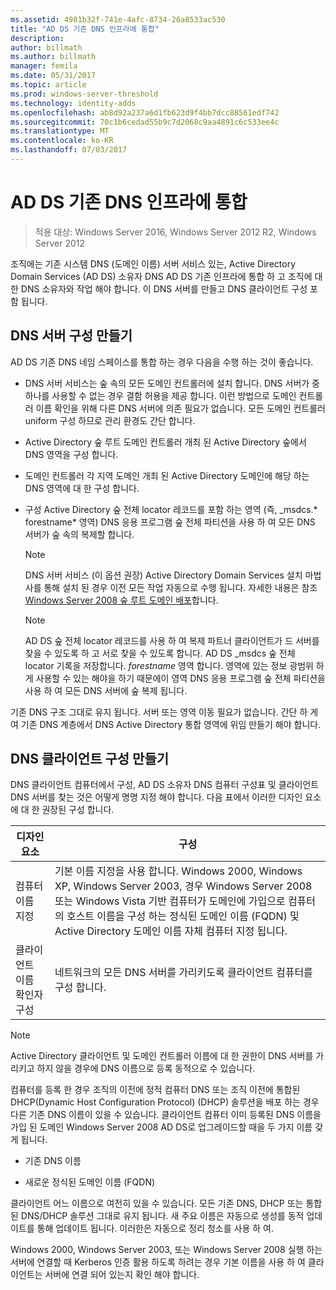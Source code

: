 ```yaml
---
ms.assetid: 4981b32f-741e-4afc-8734-26a8533ac530
title: "AD DS 기존 DNS 인프라에 통합"
description: 
author: billmath
ms.author: billmath
manager: femila
ms.date: 05/31/2017
ms.topic: article
ms.prod: windows-server-threshold
ms.technology: identity-adds
ms.openlocfilehash: ab8d92a237a6d1fb623d9f4bb7dcc88561edf742
ms.sourcegitcommit: 70c1b6cedad55b9c7d2068c9aa4891c6c533ee4c
ms.translationtype: MT
ms.contentlocale: ko-KR
ms.lasthandoff: 07/03/2017
---
```

# <a name="integrating-ad-ds-into-an-existing-dns-infrastructure"></a>AD DS 기존 DNS 인프라에 통합

>적용 대상: Windows Server 2016, Windows Server 2012 R2, Windows Server 2012

조직에는 기존 시스템 DNS (도메인 이름) 서버 서비스 있는, Active Directory Domain Services (AD DS) 소유자 DNS AD DS 기존 인프라에 통합 하 고 조직에 대 한 DNS 소유자와 작업 해야 합니다. 이 DNS 서버를 만들고 DNS 클라이언트 구성 포함 됩니다.  
  
## <a name="creating-a-dns-server-configuration"></a>DNS 서버 구성 만들기  
AD DS 기존 DNS 네임 스페이스를 통합 하는 경우 다음을 수행 하는 것이 좋습니다.  
  
-   DNS 서버 서비스는 숲 속의 모든 도메인 컨트롤러에 설치 합니다. DNS 서버가 중 하나를 사용할 수 없는 경우 결함 허용을 제공 합니다. 이런 방법으로 도메인 컨트롤러 이름 확인을 위해 다른 DNS 서버에 의존 필요가 없습니다. 모든 도메인 컨트롤러 uniform 구성 하므로 관리 환경도 간단 합니다.  
  
-   Active Directory 숲 루트 도메인 컨트롤러 개최 된 Active Directory 숲에서 DNS 영역을 구성 합니다.  
  
-   도메인 컨트롤러 각 지역 도메인 개최 된 Active Directory 도메인에 해당 하는 DNS 영역에 대 한 구성 합니다.  
  
-   구성 Active Directory 숲 전체 locator 레코드를 포함 하는 영역 (즉, _msdcs.* forestname* 영역) DNS 응용 프로그램 숲 전체 파티션을 사용 하 여 모든 DNS 서버가 숲 속의 복제할 합니다.  
  
    > [!NOTE]  
    > DNS 서버 서비스 (이 옵션 권장) Active Directory Domain Services 설치 마법사를 통해 설치 된 경우 이전 모든 작업 자동으로 수행 됩니다. 자세한 내용은 참조 [Windows Server 2008 숲 루트 도메인 배포](https://technet.microsoft.com/library/cc731174.aspx)합니다.  
  
    > [!NOTE]  
    > AD DS 숲 전체 locator 레코드를 사용 하 여 복제 파트너 클라이언트가 드 서버를 찾을 수 있도록 하 고 서로 찾을 수 있도록 합니다. AD DS _msdcs 숲 전체 locator 기록을 저장합니다. *forestname* 영역 합니다. 영역에 있는 정보 광범위 하 게 사용할 수 있는 해야을 하기 때문에이 영역 DNS 응용 프로그램 숲 전체 파티션을 사용 하 여 모든 DNS 서버에 숲 복제 됩니다.  
  
기존 DNS 구조 그대로 유지 됩니다. 서버 또는 영역 이동 필요가 없습니다. 간단 하 게 여 기존 DNS 계층에서 DNS Active Directory 통합 영역에 위임 만들기 해야 합니다.  
  
## <a name="creating-the-dns-client-configuration"></a>DNS 클라이언트 구성 만들기  
DNS 클라이언트 컴퓨터에서 구성, AD DS 소유자 DNS 컴퓨터 구성표 및 클라이언트 DNS 서버를 찾는 것은 어떻게 명명 지정 해야 합니다. 다음 표에서 이러한 디자인 요소에 대 한 권장된 구성 합니다.  
  
|디자인 요소|구성|  
|------------------|-----------------|  
|컴퓨터 이름 지정|기본 이름 지정을 사용 합니다. Windows 2000, Windows XP, Windows Server 2003, 경우 Windows Server 2008 또는 Windows Vista 기반 컴퓨터가 도메인에 가입으로 컴퓨터의 호스트 이름을 구성 하는 정식된 도메인 이름 (FQDN) 및 Active Directory 도메인 이름 자체 컴퓨터 지정 됩니다.|  
|클라이언트 이름 확인자 구성|네트워크의 모든 DNS 서버를 가리키도록 클라이언트 컴퓨터를 구성 합니다.|  
  
> [!NOTE]  
> Active Directory 클라이언트 및 도메인 컨트롤러 이름에 대 한 권한이 DNS 서버를 가리키고 하지 않을 경우에 DNS 이름으로 등록 동적으로 수 있습니다.  
  
컴퓨터를 등록 한 경우 조직의 이전에 정적 컴퓨터 DNS 또는 조직 이전에 통합된 DHCP(Dynamic Host Configuration Protocol) (DHCP) 솔루션을 배포 하는 경우 다른 기존 DNS 이름이 있을 수 있습니다. 클라이언트 컴퓨터 이미 등록된 DNS 이름을 가입 된 도메인 Windows Server 2008 AD DS로 업그레이드할 때을 두 가지 이름 갖게 됩니다.  
  
-   기존 DNS 이름  
  
-   새로운 정식된 도메인 이름 (FQDN)  
  
클라이언트 어느 이름으로 여전히 있을 수 있습니다. 모든 기존 DNS, DHCP 또는 통합된 DNS/DHCP 솔루션 그대로 유지 됩니다. 새 주요 이름은 자동으로 생성를 동적 업데이트를 통해 업데이트 됩니다. 이러한은 자동으로 정리 청소를 사용 하 여.  
  
Windows 2000, Windows Server 2003, 또는 Windows Server 2008 실행 하는 서버에 연결할 때 Kerberos 인증 활용 하도록 하려는 경우 기본 이름을 사용 하 여 클라이언트는 서버에 연결 되어 있는지 확인 해야 합니다.  
  



